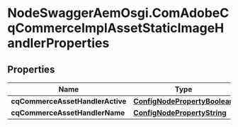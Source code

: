 # NodeSwaggerAemOsgi.ComAdobeCqCommerceImplAssetStaticImageHandlerProperties

## Properties

Name | Type | Description | Notes
------------ | ------------- | ------------- | -------------
**cqCommerceAssetHandlerActive** | [**ConfigNodePropertyBoolean**](ConfigNodePropertyBoolean.md) |  | [optional] 
**cqCommerceAssetHandlerName** | [**ConfigNodePropertyString**](ConfigNodePropertyString.md) |  | [optional] 


